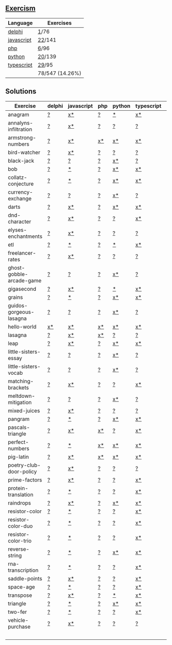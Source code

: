 ## [Exercism](https://exercism.org/tracks)

| Language                                             | Exercises                       |
| ---------------------------------------------------- | ------------------------------- |
| [delphi](https://exercism.org/tracks/delphi)         | [1](./exercism/delphi)/76       |
| [javascript](https://exercism.org/tracks/javascript) | [22](./exercism/javascript)/141 |
| [php](https://exercism.org/tracks/php)               | [6](./exercism/php)/96          |
| [python](https://exercism.org/tracks/python)         | [20](./exercism/python)/139     |
| [typescript](https://exercism.org/tracks/typescript) | [29](./exercism/typescript)/95  |
|                                                      | 78/547 (14.26%)                 |

## Solutions

| Exercise                 | delphi                                                                                           | javascript                                                                                                                       | php                                                                                                    | python                                                                                                                     | typescript                                                                                                               | COUNT |
| ------------------------ | ------------------------------------------------------------------------------------------------ | -------------------------------------------------------------------------------------------------------------------------------- | ------------------------------------------------------------------------------------------------------ | -------------------------------------------------------------------------------------------------------------------------- | ------------------------------------------------------------------------------------------------------------------------ | ----- |
| anagram                  | [?](https://exercism.org/tracks/delphi/exercises/anagram)                                        | [x](./exercism/javascript/anagram)[\*](https://exercism.org/tracks/javascript/exercises/anagram)                                 | [?](https://exercism.org/tracks/php/exercises/anagram)                                                 | [\*](https://exercism.org/tracks/python/exercises/anagram)                                                                 | [x](./exercism/typescript/anagram)[\*](https://exercism.org/tracks/typescript/exercises/anagram)                         | 2     |
| annalyns-infiltration    | [?](https://exercism.org/tracks/delphi/exercises/annalyns-infiltration)                          | [x](./exercism/javascript/annalyns-infiltration)[\*](https://exercism.org/tracks/javascript/exercises/annalyns-infiltration)     | [?](https://exercism.org/tracks/php/exercises/annalyns-infiltration)                                   | [?](https://exercism.org/tracks/python/exercises/annalyns-infiltration)                                                    | [?](https://exercism.org/tracks/typescript/exercises/annalyns-infiltration)                                              | 1     |
| armstrong-numbers        | [?](https://exercism.org/tracks/delphi/exercises/armstrong-numbers)                              | [x](./exercism/javascript/armstrong-numbers)[\*](https://exercism.org/tracks/javascript/exercises/armstrong-numbers)             | [x](./exercism/php/armstrong-numbers)[\*](https://exercism.org/tracks/php/exercises/armstrong-numbers) | [x](./exercism/python/armstrong-numbers)[\*](https://exercism.org/tracks/python/exercises/armstrong-numbers)               | [x](./exercism/typescript/armstrong-numbers)[\*](https://exercism.org/tracks/typescript/exercises/armstrong-numbers)     | 4     |
| bird-watcher             | [?](https://exercism.org/tracks/delphi/exercises/bird-watcher)                                   | [x](./exercism/javascript/bird-watcher)[\*](https://exercism.org/tracks/javascript/exercises/bird-watcher)                       | [?](https://exercism.org/tracks/php/exercises/bird-watcher)                                            | [?](https://exercism.org/tracks/python/exercises/bird-watcher)                                                             | [?](https://exercism.org/tracks/typescript/exercises/bird-watcher)                                                       | 1     |
| black-jack               | [?](https://exercism.org/tracks/delphi/exercises/black-jack)                                     | [?](https://exercism.org/tracks/javascript/exercises/black-jack)                                                                 | [?](https://exercism.org/tracks/php/exercises/black-jack)                                              | [x](./exercism/python/black-jack)[\*](https://exercism.org/tracks/python/exercises/black-jack)                             | [?](https://exercism.org/tracks/typescript/exercises/black-jack)                                                         | 1     |
| bob                      | [?](https://exercism.org/tracks/delphi/exercises/bob)                                            | [\*](https://exercism.org/tracks/javascript/exercises/bob)                                                                       | [?](https://exercism.org/tracks/php/exercises/bob)                                                     | [x](./exercism/python/bob)[\*](https://exercism.org/tracks/python/exercises/bob)                                           | [x](./exercism/typescript/bob)[\*](https://exercism.org/tracks/typescript/exercises/bob)                                 | 2     |
| collatz-conjecture       | [?](https://exercism.org/tracks/delphi/exercises/collatz-conjecture)                             | [\*](https://exercism.org/tracks/javascript/exercises/collatz-conjecture)                                                        | [?](https://exercism.org/tracks/php/exercises/collatz-conjecture)                                      | [x](./exercism/python/collatz-conjecture)[\*](https://exercism.org/tracks/python/exercises/collatz-conjecture)             | [x](./exercism/typescript/collatz-conjecture)[\*](https://exercism.org/tracks/typescript/exercises/collatz-conjecture)   | 2     |
| currency-exchange        | [?](https://exercism.org/tracks/delphi/exercises/currency-exchange)                              | [?](https://exercism.org/tracks/javascript/exercises/currency-exchange)                                                          | [?](https://exercism.org/tracks/php/exercises/currency-exchange)                                       | [x](./exercism/python/currency-exchange)[\*](https://exercism.org/tracks/python/exercises/currency-exchange)               | [?](https://exercism.org/tracks/typescript/exercises/currency-exchange)                                                  | 1     |
| darts                    | [?](https://exercism.org/tracks/delphi/exercises/darts)                                          | [x](./exercism/javascript/darts)[\*](https://exercism.org/tracks/javascript/exercises/darts)                                     | [?](https://exercism.org/tracks/php/exercises/darts)                                                   | [x](./exercism/python/darts)[\*](https://exercism.org/tracks/python/exercises/darts)                                       | [x](./exercism/typescript/darts)[\*](https://exercism.org/tracks/typescript/exercises/darts)                             | 3     |
| dnd-character            | [?](https://exercism.org/tracks/delphi/exercises/dnd-character)                                  | [x](./exercism/javascript/dnd-character)[\*](https://exercism.org/tracks/javascript/exercises/dnd-character)                     | [?](https://exercism.org/tracks/php/exercises/dnd-character)                                           | [?](https://exercism.org/tracks/python/exercises/dnd-character)                                                            | [x](./exercism/typescript/dnd-character)[\*](https://exercism.org/tracks/typescript/exercises/dnd-character)             | 2     |
| elyses-enchantments      | [?](https://exercism.org/tracks/delphi/exercises/elyses-enchantments)                            | [x](./exercism/javascript/elyses-enchantments)[\*](https://exercism.org/tracks/javascript/exercises/elyses-enchantments)         | [?](https://exercism.org/tracks/php/exercises/elyses-enchantments)                                     | [?](https://exercism.org/tracks/python/exercises/elyses-enchantments)                                                      | [?](https://exercism.org/tracks/typescript/exercises/elyses-enchantments)                                                | 1     |
| etl                      | [?](https://exercism.org/tracks/delphi/exercises/etl)                                            | [\*](https://exercism.org/tracks/javascript/exercises/etl)                                                                       | [?](https://exercism.org/tracks/php/exercises/etl)                                                     | [\*](https://exercism.org/tracks/python/exercises/etl)                                                                     | [x](./exercism/typescript/etl)[\*](https://exercism.org/tracks/typescript/exercises/etl)                                 | 1     |
| freelancer-rates         | [?](https://exercism.org/tracks/delphi/exercises/freelancer-rates)                               | [x](./exercism/javascript/freelancer-rates)[\*](https://exercism.org/tracks/javascript/exercises/freelancer-rates)               | [?](https://exercism.org/tracks/php/exercises/freelancer-rates)                                        | [?](https://exercism.org/tracks/python/exercises/freelancer-rates)                                                         | [?](https://exercism.org/tracks/typescript/exercises/freelancer-rates)                                                   | 1     |
| ghost-gobble-arcade-game | [?](https://exercism.org/tracks/delphi/exercises/ghost-gobble-arcade-game)                       | [?](https://exercism.org/tracks/javascript/exercises/ghost-gobble-arcade-game)                                                   | [?](https://exercism.org/tracks/php/exercises/ghost-gobble-arcade-game)                                | [x](./exercism/python/ghost-gobble-arcade-game)[\*](https://exercism.org/tracks/python/exercises/ghost-gobble-arcade-game) | [?](https://exercism.org/tracks/typescript/exercises/ghost-gobble-arcade-game)                                           | 1     |
| gigasecond               | [?](https://exercism.org/tracks/delphi/exercises/gigasecond)                                     | [x](./exercism/javascript/gigasecond)[\*](https://exercism.org/tracks/javascript/exercises/gigasecond)                           | [?](https://exercism.org/tracks/php/exercises/gigasecond)                                              | [\*](https://exercism.org/tracks/python/exercises/gigasecond)                                                              | [x](./exercism/typescript/gigasecond)[\*](https://exercism.org/tracks/typescript/exercises/gigasecond)                   | 2     |
| grains                   | [?](https://exercism.org/tracks/delphi/exercises/grains)                                         | [\*](https://exercism.org/tracks/javascript/exercises/grains)                                                                    | [?](https://exercism.org/tracks/php/exercises/grains)                                                  | [x](./exercism/python/grains)[\*](https://exercism.org/tracks/python/exercises/grains)                                     | [x](./exercism/typescript/grains)[\*](https://exercism.org/tracks/typescript/exercises/grains)                           | 2     |
| guidos-gorgeous-lasagna  | [?](https://exercism.org/tracks/delphi/exercises/guidos-gorgeous-lasagna)                        | [?](https://exercism.org/tracks/javascript/exercises/guidos-gorgeous-lasagna)                                                    | [?](https://exercism.org/tracks/php/exercises/guidos-gorgeous-lasagna)                                 | [x](./exercism/python/guidos-gorgeous-lasagna)[\*](https://exercism.org/tracks/python/exercises/guidos-gorgeous-lasagna)   | [?](https://exercism.org/tracks/typescript/exercises/guidos-gorgeous-lasagna)                                            | 1     |
| hello-world              | [x](./exercism/delphi/hello-world)[\*](https://exercism.org/tracks/delphi/exercises/hello-world) | [x](./exercism/javascript/hello-world)[\*](https://exercism.org/tracks/javascript/exercises/hello-world)                         | [x](./exercism/php/hello-world)[\*](https://exercism.org/tracks/php/exercises/hello-world)             | [x](./exercism/python/hello-world)[\*](https://exercism.org/tracks/python/exercises/hello-world)                           | [x](./exercism/typescript/hello-world)[\*](https://exercism.org/tracks/typescript/exercises/hello-world)                 | 5     |
| lasagna                  | [?](https://exercism.org/tracks/delphi/exercises/lasagna)                                        | [x](./exercism/javascript/lasagna)[\*](https://exercism.org/tracks/javascript/exercises/lasagna)                                 | [x](./exercism/php/lasagna)[\*](https://exercism.org/tracks/php/exercises/lasagna)                     | [?](https://exercism.org/tracks/python/exercises/lasagna)                                                                  | [?](https://exercism.org/tracks/typescript/exercises/lasagna)                                                            | 2     |
| leap                     | [?](https://exercism.org/tracks/delphi/exercises/leap)                                           | [x](./exercism/javascript/leap)[\*](https://exercism.org/tracks/javascript/exercises/leap)                                       | [?](https://exercism.org/tracks/php/exercises/leap)                                                    | [x](./exercism/python/leap)[\*](https://exercism.org/tracks/python/exercises/leap)                                         | [x](./exercism/typescript/leap)[\*](https://exercism.org/tracks/typescript/exercises/leap)                               | 3     |
| little-sisters-essay     | [?](https://exercism.org/tracks/delphi/exercises/little-sisters-essay)                           | [?](https://exercism.org/tracks/javascript/exercises/little-sisters-essay)                                                       | [?](https://exercism.org/tracks/php/exercises/little-sisters-essay)                                    | [x](./exercism/python/little-sisters-essay)[\*](https://exercism.org/tracks/python/exercises/little-sisters-essay)         | [?](https://exercism.org/tracks/typescript/exercises/little-sisters-essay)                                               | 1     |
| little-sisters-vocab     | [?](https://exercism.org/tracks/delphi/exercises/little-sisters-vocab)                           | [?](https://exercism.org/tracks/javascript/exercises/little-sisters-vocab)                                                       | [?](https://exercism.org/tracks/php/exercises/little-sisters-vocab)                                    | [x](./exercism/python/little-sisters-vocab)[\*](https://exercism.org/tracks/python/exercises/little-sisters-vocab)         | [?](https://exercism.org/tracks/typescript/exercises/little-sisters-vocab)                                               | 1     |
| matching-brackets        | [?](https://exercism.org/tracks/delphi/exercises/matching-brackets)                              | [x](./exercism/javascript/matching-brackets)[\*](https://exercism.org/tracks/javascript/exercises/matching-brackets)             | [?](https://exercism.org/tracks/php/exercises/matching-brackets)                                       | [?](https://exercism.org/tracks/python/exercises/matching-brackets)                                                        | [x](./exercism/typescript/matching-brackets)[\*](https://exercism.org/tracks/typescript/exercises/matching-brackets)     | 2     |
| meltdown-mitigation      | [?](https://exercism.org/tracks/delphi/exercises/meltdown-mitigation)                            | [?](https://exercism.org/tracks/javascript/exercises/meltdown-mitigation)                                                        | [?](https://exercism.org/tracks/php/exercises/meltdown-mitigation)                                     | [x](./exercism/python/meltdown-mitigation)[\*](https://exercism.org/tracks/python/exercises/meltdown-mitigation)           | [?](https://exercism.org/tracks/typescript/exercises/meltdown-mitigation)                                                | 1     |
| mixed-juices             | [?](https://exercism.org/tracks/delphi/exercises/mixed-juices)                                   | [x](./exercism/javascript/mixed-juices)[\*](https://exercism.org/tracks/javascript/exercises/mixed-juices)                       | [?](https://exercism.org/tracks/php/exercises/mixed-juices)                                            | [?](https://exercism.org/tracks/python/exercises/mixed-juices)                                                             | [?](https://exercism.org/tracks/typescript/exercises/mixed-juices)                                                       | 1     |
| pangram                  | [?](https://exercism.org/tracks/delphi/exercises/pangram)                                        | [\*](https://exercism.org/tracks/javascript/exercises/pangram)                                                                   | [?](https://exercism.org/tracks/php/exercises/pangram)                                                 | [x](./exercism/python/pangram)[\*](https://exercism.org/tracks/python/exercises/pangram)                                   | [x](./exercism/typescript/pangram)[\*](https://exercism.org/tracks/typescript/exercises/pangram)                         | 2     |
| pascals-triangle         | [?](https://exercism.org/tracks/delphi/exercises/pascals-triangle)                               | [x](./exercism/javascript/pascals-triangle)[\*](https://exercism.org/tracks/javascript/exercises/pascals-triangle)               | [x](./exercism/php/pascals-triangle)[\*](https://exercism.org/tracks/php/exercises/pascals-triangle)   | [?](https://exercism.org/tracks/python/exercises/pascals-triangle)                                                         | [x](./exercism/typescript/pascals-triangle)[\*](https://exercism.org/tracks/typescript/exercises/pascals-triangle)       | 3     |
| perfect-numbers          | [?](https://exercism.org/tracks/delphi/exercises/perfect-numbers)                                | [\*](https://exercism.org/tracks/javascript/exercises/perfect-numbers)                                                           | [x](./exercism/php/perfect-numbers)[\*](https://exercism.org/tracks/php/exercises/perfect-numbers)     | [x](./exercism/python/perfect-numbers)[\*](https://exercism.org/tracks/python/exercises/perfect-numbers)                   | [x](./exercism/typescript/perfect-numbers)[\*](https://exercism.org/tracks/typescript/exercises/perfect-numbers)         | 3     |
| pig-latin                | [?](https://exercism.org/tracks/delphi/exercises/pig-latin)                                      | [x](./exercism/javascript/pig-latin)[\*](https://exercism.org/tracks/javascript/exercises/pig-latin)                             | [x](./exercism/php/pig-latin)[\*](https://exercism.org/tracks/php/exercises/pig-latin)                 | [x](./exercism/python/pig-latin)[\*](https://exercism.org/tracks/python/exercises/pig-latin)                               | [x](./exercism/typescript/pig-latin)[\*](https://exercism.org/tracks/typescript/exercises/pig-latin)                     | 4     |
| poetry-club-door-policy  | [?](https://exercism.org/tracks/delphi/exercises/poetry-club-door-policy)                        | [x](./exercism/javascript/poetry-club-door-policy)[\*](https://exercism.org/tracks/javascript/exercises/poetry-club-door-policy) | [?](https://exercism.org/tracks/php/exercises/poetry-club-door-policy)                                 | [?](https://exercism.org/tracks/python/exercises/poetry-club-door-policy)                                                  | [?](https://exercism.org/tracks/typescript/exercises/poetry-club-door-policy)                                            | 1     |
| prime-factors            | [?](https://exercism.org/tracks/delphi/exercises/prime-factors)                                  | [x](./exercism/javascript/prime-factors)[\*](https://exercism.org/tracks/javascript/exercises/prime-factors)                     | [?](https://exercism.org/tracks/php/exercises/prime-factors)                                           | [?](https://exercism.org/tracks/python/exercises/prime-factors)                                                            | [x](./exercism/typescript/prime-factors)[\*](https://exercism.org/tracks/typescript/exercises/prime-factors)             | 2     |
| protein-translation      | [?](https://exercism.org/tracks/delphi/exercises/protein-translation)                            | [\*](https://exercism.org/tracks/javascript/exercises/protein-translation)                                                       | [?](https://exercism.org/tracks/php/exercises/protein-translation)                                     | [?](https://exercism.org/tracks/python/exercises/protein-translation)                                                      | [x](./exercism/typescript/protein-translation)[\*](https://exercism.org/tracks/typescript/exercises/protein-translation) | 1     |
| raindrops                | [?](https://exercism.org/tracks/delphi/exercises/raindrops)                                      | [x](./exercism/javascript/raindrops)[\*](https://exercism.org/tracks/javascript/exercises/raindrops)                             | [?](https://exercism.org/tracks/php/exercises/raindrops)                                               | [x](./exercism/python/raindrops)[\*](https://exercism.org/tracks/python/exercises/raindrops)                               | [x](./exercism/typescript/raindrops)[\*](https://exercism.org/tracks/typescript/exercises/raindrops)                     | 3     |
| resistor-color           | [?](https://exercism.org/tracks/delphi/exercises/resistor-color)                                 | [\*](https://exercism.org/tracks/javascript/exercises/resistor-color)                                                            | [?](https://exercism.org/tracks/php/exercises/resistor-color)                                          | [?](https://exercism.org/tracks/python/exercises/resistor-color)                                                           | [x](./exercism/typescript/resistor-color)[\*](https://exercism.org/tracks/typescript/exercises/resistor-color)           | 1     |
| resistor-color-duo       | [?](https://exercism.org/tracks/delphi/exercises/resistor-color-duo)                             | [\*](https://exercism.org/tracks/javascript/exercises/resistor-color-duo)                                                        | [?](https://exercism.org/tracks/php/exercises/resistor-color-duo)                                      | [?](https://exercism.org/tracks/python/exercises/resistor-color-duo)                                                       | [x](./exercism/typescript/resistor-color-duo)[\*](https://exercism.org/tracks/typescript/exercises/resistor-color-duo)   | 1     |
| resistor-color-trio      | [?](https://exercism.org/tracks/delphi/exercises/resistor-color-trio)                            | [\*](https://exercism.org/tracks/javascript/exercises/resistor-color-trio)                                                       | [?](https://exercism.org/tracks/php/exercises/resistor-color-trio)                                     | [?](https://exercism.org/tracks/python/exercises/resistor-color-trio)                                                      | [x](./exercism/typescript/resistor-color-trio)[\*](https://exercism.org/tracks/typescript/exercises/resistor-color-trio) | 1     |
| reverse-string           | [?](https://exercism.org/tracks/delphi/exercises/reverse-string)                                 | [\*](https://exercism.org/tracks/javascript/exercises/reverse-string)                                                            | [?](https://exercism.org/tracks/php/exercises/reverse-string)                                          | [x](./exercism/python/reverse-string)[\*](https://exercism.org/tracks/python/exercises/reverse-string)                     | [x](./exercism/typescript/reverse-string)[\*](https://exercism.org/tracks/typescript/exercises/reverse-string)           | 2     |
| rna-transcription        | [?](https://exercism.org/tracks/delphi/exercises/rna-transcription)                              | [\*](https://exercism.org/tracks/javascript/exercises/rna-transcription)                                                         | [?](https://exercism.org/tracks/php/exercises/rna-transcription)                                       | [?](https://exercism.org/tracks/python/exercises/rna-transcription)                                                        | [x](./exercism/typescript/rna-transcription)[\*](https://exercism.org/tracks/typescript/exercises/rna-transcription)     | 1     |
| saddle-points            | [?](https://exercism.org/tracks/delphi/exercises/saddle-points)                                  | [x](./exercism/javascript/saddle-points)[\*](https://exercism.org/tracks/javascript/exercises/saddle-points)                     | [?](https://exercism.org/tracks/php/exercises/saddle-points)                                           | [?](https://exercism.org/tracks/python/exercises/saddle-points)                                                            | [x](./exercism/typescript/saddle-points)[\*](https://exercism.org/tracks/typescript/exercises/saddle-points)             | 2     |
| space-age                | [?](https://exercism.org/tracks/delphi/exercises/space-age)                                      | [\*](https://exercism.org/tracks/javascript/exercises/space-age)                                                                 | [?](https://exercism.org/tracks/php/exercises/space-age)                                               | [?](https://exercism.org/tracks/python/exercises/space-age)                                                                | [x](./exercism/typescript/space-age)[\*](https://exercism.org/tracks/typescript/exercises/space-age)                     | 1     |
| transpose                | [?](https://exercism.org/tracks/delphi/exercises/transpose)                                      | [x](./exercism/javascript/transpose)[\*](https://exercism.org/tracks/javascript/exercises/transpose)                             | [?](https://exercism.org/tracks/php/exercises/transpose)                                               | [\*](https://exercism.org/tracks/python/exercises/transpose)                                                               | [x](./exercism/typescript/transpose)[\*](https://exercism.org/tracks/typescript/exercises/transpose)                     | 2     |
| triangle                 | [?](https://exercism.org/tracks/delphi/exercises/triangle)                                       | [\*](https://exercism.org/tracks/javascript/exercises/triangle)                                                                  | [?](https://exercism.org/tracks/php/exercises/triangle)                                                | [x](./exercism/python/triangle)[\*](https://exercism.org/tracks/python/exercises/triangle)                                 | [x](./exercism/typescript/triangle)[\*](https://exercism.org/tracks/typescript/exercises/triangle)                       | 2     |
| two-fer                  | [?](https://exercism.org/tracks/delphi/exercises/two-fer)                                        | [\*](https://exercism.org/tracks/javascript/exercises/two-fer)                                                                   | [?](https://exercism.org/tracks/php/exercises/two-fer)                                                 | [?](https://exercism.org/tracks/python/exercises/two-fer)                                                                  | [x](./exercism/typescript/two-fer)[\*](https://exercism.org/tracks/typescript/exercises/two-fer)                         | 1     |
| vehicle-purchase         | [?](https://exercism.org/tracks/delphi/exercises/vehicle-purchase)                               | [x](./exercism/javascript/vehicle-purchase)[\*](https://exercism.org/tracks/javascript/exercises/vehicle-purchase)               | [?](https://exercism.org/tracks/php/exercises/vehicle-purchase)                                        | [?](https://exercism.org/tracks/python/exercises/vehicle-purchase)                                                         | [?](https://exercism.org/tracks/typescript/exercises/vehicle-purchase)                                                   | 1     |
|                          |                                                                                                  |                                                                                                                                  |                                                                                                        |                                                                                                                            |                                                                                                                          | 78    |
